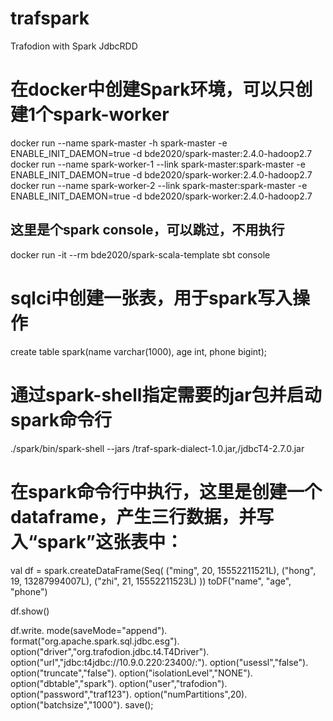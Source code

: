 # trafspark
Trafodion with Spark JdbcRDD

# 在docker中创建Spark环境，可以只创建1个spark-worker  
docker run --name spark-master -h spark-master -e ENABLE_INIT_DAEMON=true -d bde2020/spark-master:2.4.0-hadoop2.7  
docker run --name spark-worker-1 --link spark-master:spark-master -e ENABLE_INIT_DAEMON=true -d bde2020/spark-worker:2.4.0-hadoop2.7  
docker run --name spark-worker-2 --link spark-master:spark-master -e ENABLE_INIT_DAEMON=true -d bde2020/spark-worker:2.4.0-hadoop2.7  

## 这里是个spark console，可以跳过，不用执行  
docker run -it --rm bde2020/spark-scala-template sbt console


# sqlci中创建一张表，用于spark写入操作  
create table spark(name varchar(1000), age int, phone bigint);

# 通过spark-shell指定需要的jar包并启动spark命令行  
./spark/bin/spark-shell --jars /traf-spark-dialect-1.0.jar,/jdbcT4-2.7.0.jar


# 在spark命令行中执行，这里是创建一个dataframe，产生三行数据，并写入“spark”这张表中：  
val df = spark.createDataFrame(Seq(
  ("ming", 20, 15552211521L),
  ("hong", 19, 13287994007L),
  ("zhi", 21, 15552211523L)
)) toDF("name", "age", "phone")

df.show()

df.write.
mode(saveMode="append").
format("org.apache.spark.sql.jdbc.esg").
option("driver","org.trafodion.jdbc.t4.T4Driver").
option("url","jdbc:t4jdbc://10.9.0.220:23400/:").
option("usessl","false").
option("truncate","false").
option("isolationLevel","NONE").
option("dbtable","spark").
option("user","trafodion").
option("password","traf123").
option("numPartitions",20).
option("batchsize","1000").
save();
